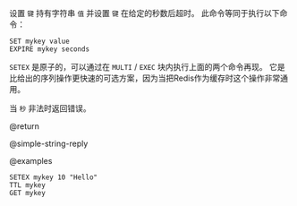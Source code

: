 设置 `键` 持有字符串 `值` 并设置 `键` 在给定的秒数后超时。
此命令等同于执行以下命令：

```
SET mykey value
EXPIRE mykey seconds
```

`SETEX` 是原子的，可以通过在 `MULTI` / `EXEC` 块内执行上面的两个命令再现。
它是比给出的序列操作更快速的可选方案，因为当把Redis作为缓存时这个操作非常通用。

当 `秒` 非法时返回错误。

@return

@simple-string-reply

@examples

```cli
SETEX mykey 10 "Hello"
TTL mykey
GET mykey
```
